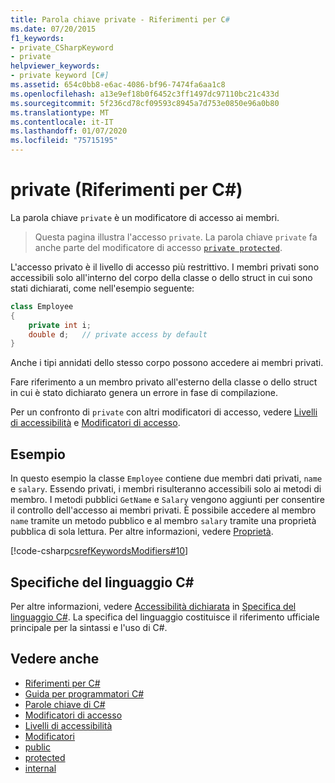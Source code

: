 ```yaml
---
title: Parola chiave private - Riferimenti per C#
ms.date: 07/20/2015
f1_keywords:
- private_CSharpKeyword
- private
helpviewer_keywords:
- private keyword [C#]
ms.assetid: 654c0bb8-e6ac-4086-bf96-7474fa6aa1c8
ms.openlocfilehash: a13e9ef18b0f6452c3ff1497dc97110bc21c433d
ms.sourcegitcommit: 5f236cd78cf09593c8945a7d753e0850e96a0b80
ms.translationtype: MT
ms.contentlocale: it-IT
ms.lasthandoff: 01/07/2020
ms.locfileid: "75715195"
---
```

# <a name="private-c-reference"></a>private (Riferimenti per C#)

La parola chiave `private` è un modificatore di accesso ai membri.

> Questa pagina illustra l'accesso `private`. La parola chiave `private` fa anche parte del modificatore di accesso [`private protected`](./private-protected.md).

L'accesso privato è il livello di accesso più restrittivo. I membri privati sono accessibili solo all'interno del corpo della classe o dello struct in cui sono stati dichiarati, come nell'esempio seguente:

```csharp
class Employee
{
    private int i;
    double d;   // private access by default
}
```

Anche i tipi annidati dello stesso corpo possono accedere ai membri privati.

Fare riferimento a un membro privato all'esterno della classe o dello struct in cui è stato dichiarato genera un errore in fase di compilazione.

Per un confronto di `private` con altri modificatori di accesso, vedere [Livelli di accessibilità](accessibility-levels.md) e [Modificatori di accesso](../../programming-guide/classes-and-structs/access-modifiers.md).

## <a name="example"></a>Esempio

In questo esempio la classe `Employee` contiene due membri dati privati, `name` e `salary`. Essendo privati, i membri risulteranno accessibili solo ai metodi di membro. I metodi pubblici `GetName` e `Salary` vengono aggiunti per consentire il controllo dell'accesso ai membri privati. È possibile accedere al membro `name` tramite un metodo pubblico e al membro `salary` tramite una proprietà pubblica di sola lettura. Per altre informazioni, vedere [Proprietà](../../programming-guide/classes-and-structs/properties.md).

[!code-csharp[csrefKeywordsModifiers#10](~/samples/snippets/csharp/VS_Snippets_VBCSharp/csrefKeywordsModifiers/CS/csrefKeywordsModifiers.cs#10)]

## <a name="c-language-specification"></a>Specifiche del linguaggio C#  

Per altre informazioni, vedere [Accessibilità dichiarata](~/_csharplang/spec/basic-concepts.md#declared-accessibility) in [Specifica del linguaggio C#](/dotnet/csharp/language-reference/language-specification/introduction). La specifica del linguaggio costituisce il riferimento ufficiale principale per la sintassi e l'uso di C#.

## <a name="see-also"></a>Vedere anche

- [Riferimenti per C#](../index.md)
- [Guida per programmatori C#](../../programming-guide/index.md)
- [Parole chiave di C#](index.md)
- [Modificatori di accesso](access-modifiers.md)
- [Livelli di accessibilità](accessibility-levels.md)
- [Modificatori](index.md)
- [public](public.md)
- [protected](protected.md)
- [internal](internal.md)
